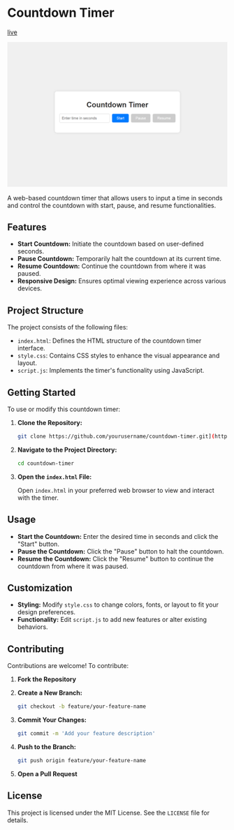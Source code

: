 ﻿# Countdown Timer 

[live](https://countdown-timer-gamma-lime.vercel.app/)

<img src="./images/view.png" alt="Screenshot of the Countdown Timer" />

A web-based countdown timer that allows users to input a time in seconds and control the countdown with start, pause, and resume functionalities.

## Features

- **Start Countdown:** Initiate the countdown based on user-defined seconds.
- **Pause Countdown:** Temporarily halt the countdown at its current time.
- **Resume Countdown:** Continue the countdown from where it was paused.
- **Responsive Design:** Ensures optimal viewing experience across various devices.

## Project Structure

The project consists of the following files:

- `index.html`: Defines the HTML structure of the countdown timer interface.
- `style.css`: Contains CSS styles to enhance the visual appearance and layout.
- `script.js`: Implements the timer's functionality using JavaScript.

## Getting Started

To use or modify this countdown timer:

1. **Clone the Repository:**

   ```bash
   git clone https://github.com/yourusername/countdown-timer.git](https://github.com/Dikshant-Koriwar/Countdown-Timer.git
   ```


2. **Navigate to the Project Directory:**

   ```bash
   cd countdown-timer
   ```


3. **Open the `index.html` File:**

   Open `index.html` in your preferred web browser to view and interact with the timer.

## Usage

- **Start the Countdown:** Enter the desired time in seconds and click the "Start" button.
- **Pause the Countdown:** Click the "Pause" button to halt the countdown.
- **Resume the Countdown:** Click the "Resume" button to continue the countdown from where it was paused.

## Customization

- **Styling:** Modify `style.css` to change colors, fonts, or layout to fit your design preferences.
- **Functionality:** Edit `script.js` to add new features or alter existing behaviors.

## Contributing

Contributions are welcome! To contribute:

1. **Fork the Repository**
2. **Create a New Branch:**

   ```bash
   git checkout -b feature/your-feature-name
   ```


3. **Commit Your Changes:**

   ```bash
   git commit -m 'Add your feature description'
   ```


4. **Push to the Branch:**

   ```bash
   git push origin feature/your-feature-name
   ```


5. **Open a Pull Request**

## License

This project is licensed under the MIT License. See the `LICENSE` file for details.

